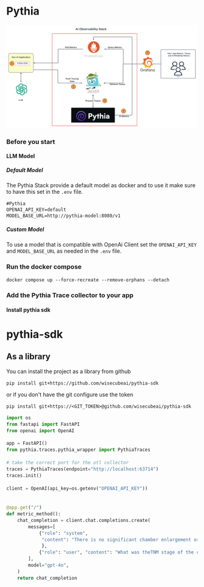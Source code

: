 
# Pythia

![Pythia AI Observability Architecture](pythia-architecture-diagram.png)


### Before you start 
#### LLM Model
##### Default Model 
The Pythia Stack provide a default model as docker and to use it make sure to have this set in the `.env` file.

```
#Pythia
OPENAI_API_KEY=default
MODEL_BASE_URL=http://pythia-model:8080/v1
```

##### Custom Model
To use a model that is compatible with OpenAi Client set the `OPENAI_API_KEY` and `MODEL_BASE_URL` as needed in the `.env` file.


### Run the docker compose 
```
docker compose up --force-recreate --remove-orphans --detach
```


### Add the Pythia Trace collector to your app 

#### Install pythia sdk

# pythia-sdk

## As a library
You can install the project as a library from github
```commandline
pip install git+https://github.com/wisecubeai/pythia-sdk
```
or if you don't have the git configure use the token
```
pip install git+https://<GIT_TOKEN>@github.com/wisecubeai/pythia-sdk
```

```python
import os
from fastapi import FastAPI
from openai import OpenAI

app = FastAPI()
from pythia.traces.pythia_wrapper import PythiaTraces

# take the correct port for the otl collector
traces = PythiaTraces(endpoint="http://localhost:63714")
traces.init()

client = OpenAI(api_key=os.getenv("OPENAI_API_KEY"))


@app.get("/")
def metric_method():
    chat_completion = client.chat.completions.create(
        messages=[
            {"role": "system",
             "content": "There is no significant chamber enlargement or hypertrophy.  There is no pericardial effusion or vegetations seen.  Doppler interrogation, including color flow imaging, reveals systemic venous return to the right atrium with normal tricuspid inflow. Pulmonary outflow is normal at the valve.  Pulmonary venous return is to the left atrium.  The interatrial septum is intact.  Mitral inflow and ascending aorta flow are normal.  The aortic valve is trileaflet.  The coronary arteries appear to be normal in their origins.  The aortic arch is left-sided and patent with normal descending aorta pulsatility."
             },
            {"role": "user", "content": "What was theTNM stage of the cancer?"}
        ],
        model="gpt-4o",
    )
    return chat_completion

```


